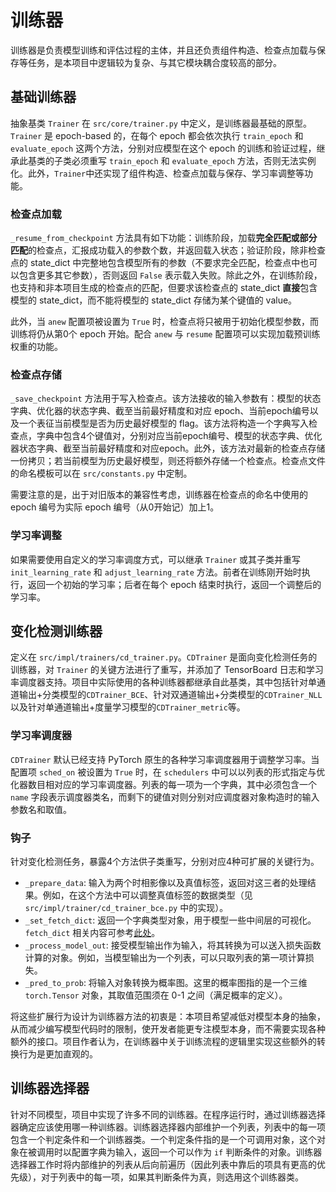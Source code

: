 # 训练器

训练器是负责模型训练和评估过程的主体，并且还负责组件构造、检查点加载与保存等任务，是本项目中逻辑较为复杂、与其它模块耦合度较高的部分。

## 基础训练器

抽象基类 `Trainer` 在 `src/core/trainer.py` 中定义，是训练器最基础的原型。`Trainer` 是 epoch-based 的，在每个 epoch 都会依次执行 `train_epoch` 和 `evaluate_epoch` 这两个方法，分别对应模型在这个 epoch 的训练和验证过程，继承此基类的子类必须重写 `train_epoch` 和 `evaluate_epoch` 方法，否则无法实例化。此外，`Trainer`中还实现了组件构造、检查点加载与保存、学习率调整等功能。

### 检查点加载

`_resume_from_checkpoint` 方法具有如下功能：训练阶段，加载**完全匹配或部分匹配**的检查点，汇报成功载入的参数个数，并返回载入状态；验证阶段，除非检查点的 state_dict 中完整地包含模型所有的参数（不要求完全匹配，检查点中也可以包含更多其它参数），否则返回 `False` 表示载入失败。除此之外，在训练阶段，也支持和非本项目生成的检查点的匹配，但要求该检查点的 state_dict **直接**包含模型的 state_dict，而不能将模型的 state_dict 存储为某个键值的 value。

此外，当 `anew` 配置项被设置为 `True` 时，检查点将只被用于初始化模型参数，而训练将仍从第0个 epoch 开始。配合 `anew` 与 `resume` 配置项可以实现加载预训练权重的功能。

### 检查点存储

`_save_checkpoint` 方法用于写入检查点。该方法接收的输入参数有：模型的状态字典、优化器的状态字典、截至当前最好精度和对应 epoch、当前epoch编号以及一个表征当前模型是否为历史最好模型的 flag。该方法将构造一个字典写入检查点，字典中包含4个键值对，分别对应当前epoch编号、模型的状态字典、优化器状态字典、截至当前最好精度和对应epoch。此外，该方法对最新的检查点存储一份拷贝；若当前模型为历史最好模型，则还将额外存储一个检查点。检查点文件的命名模板可以在 `src/constants.py` 中定制。

需要注意的是，出于对旧版本的兼容性考虑，训练器在检查点的命名中使用的 epoch 编号为实际 epoch 编号（从0开始记）加上1。

### 学习率调整

如果需要使用自定义的学习率调度方式，可以继承 `Trainer` 或其子类并重写 `init_learning_rate` 和 `adjust_learning_rate` 方法。前者在训练刚开始时执行，返回一个初始的学习率；后者在每个 epoch 结束时执行，返回一个调整后的学习率。

## 变化检测训练器

定义在 `src/impl/trainers/cd_trainer.py`。`CDTrainer` 是面向变化检测任务的训练器，对 `Trainer` 的关键方法进行了重写，并添加了 TensorBoard 日志和学习率调度器支持。项目中实际使用的各种训练器都继承自此基类，其中包括针对单通道输出+分类模型的`CDTrainer_BCE`、针对双通道输出+分类模型的`CDTrainer_NLL`以及针对单通道输出+度量学习模型的`CDTrainer_metric`等。

### 学习率调度器

`CDTrainer` 默认已经支持 PyTorch 原生的各种学习率调度器用于调整学习率。当配置项 `sched_on` 被设置为 `True` 时，在 `schedulers` 中可以以列表的形式指定与优化器数目相对应的学习率调度器。列表的每一项为一个字典，其中必须包含一个 `name` 字段表示调度器类名，而剩下的键值对则分别对应调度器对象构造时的输入参数名和取值。

### 钩子

针对变化检测任务，暴露4个方法供子类重写，分别对应4种可扩展的关键行为。

- `_prepare_data`: 输入为两个时相影像以及真值标签，返回对这三者的处理结果。例如，在这个方法中可以调整真值标签的数据类型（见 `src/impl/trainer/cd_trainer_bce.py` 中的实现）。
- `_set_fetch_dict`: 返回一个字典类型对象，用于模型一些中间层的可视化。`fetch_dict` 相关内容可参考[此处](./其它.md#`HookHelper`)。
- `_process_model_out`: 接受模型输出作为输入，将其转换为可以送入损失函数计算的对象。例如，当模型输出为一个列表，可以只取列表的第一项计算损失。
- `_pred_to_prob`: 将输入对象转换为概率图。这里的概率图指的是一个三维 `torch.Tensor` 对象，其取值范围须在 0-1 之间（满足概率的定义）。

将这些扩展行为设计为训练器方法的初衷是：本项目希望减低对模型本身的抽象，从而减少编写模型代码时的限制，使开发者能更专注模型本身，而不需要实现各种额外的接口。项目作者认为，在训练器中关于训练流程的逻辑里实现这些额外的转换行为是更加直观的。

## 训练器选择器

针对不同模型，项目中实现了许多不同的训练器。在程序运行时，通过训练器选择器确定应该使用哪一种训练器。训练器选择器内部维护一个列表，列表中的每一项包含一个判定条件和一个训练器类。一个判定条件指的是一个可调用对象，这个对象在被调用时以配置字典为输入，返回一个可以作为 `if` 判断条件的对象。训练器选择器工作时将内部维护的列表从后向前遍历（因此列表中靠后的项具有更高的优先级），对于列表中的每一项，如果其判断条件为真，则选用这个训练器类。
